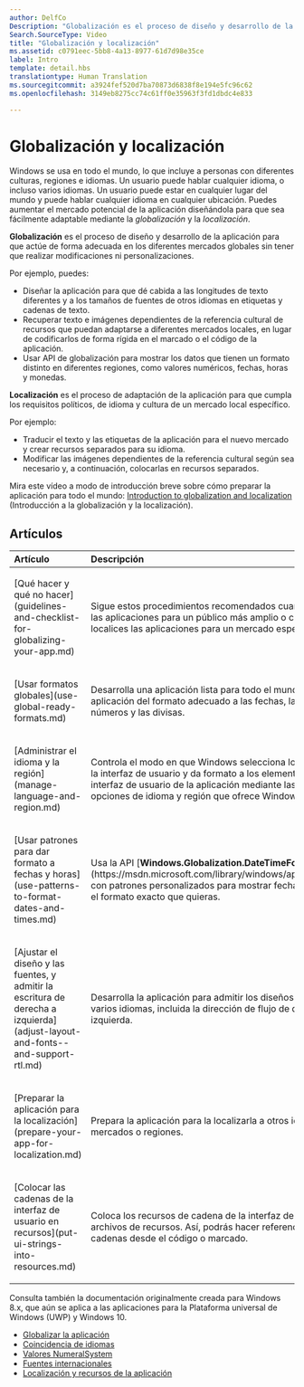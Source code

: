 ```yaml
---
author: DelfCo
Description: "Globalización es el proceso de diseño y desarrollo de la aplicación para que actúe de forma adecuada en los diferentes mercados globales sin tener que realizar modificaciones ni personalizaciones."
Search.SourceType: Video
title: "Globalización y localización"
ms.assetid: c0791eec-5bb8-4a13-8977-61d7d98e35ce
label: Intro
template: detail.hbs
translationtype: Human Translation
ms.sourcegitcommit: a3924fef520d7ba70873d6838f8e194e5fc96c62
ms.openlocfilehash: 3149eb8275cc74c61ff0e35963f3fd1dbdc4e833

---
```


# <a name="globalization-and-localization"></a>Globalización y localización
<link rel="stylesheet" href="https://az835927.vo.msecnd.net/sites/uwp/Resources/css/custom.css">

Windows se usa en todo el mundo, lo que incluye a personas con diferentes culturas, regiones e idiomas. Un usuario puede hablar cualquier idioma, o incluso varios idiomas. Un usuario puede estar en cualquier lugar del mundo y puede hablar cualquier idioma en cualquier ubicación. Puedes aumentar el mercado potencial de la aplicación diseñándola para que sea fácilmente adaptable mediante la *globalización* y la *localización*.

**Globalización** es el proceso de diseño y desarrollo de la aplicación para que actúe de forma adecuada en los diferentes mercados globales sin tener que realizar modificaciones ni personalizaciones.

Por ejemplo, puedes:

-   Diseñar la aplicación para que dé cabida a las longitudes de texto diferentes y a los tamaños de fuentes de otros idiomas en etiquetas y cadenas de texto.
-   Recuperar texto e imágenes dependientes de la referencia cultural de recursos que puedan adaptarse a diferentes mercados locales, en lugar de codificarlos de forma rígida en el marcado o el código de la aplicación.
-   Usar API de globalización para mostrar los datos que tienen un formato distinto en diferentes regiones, como valores numéricos, fechas, horas y monedas.

**Localización** es el proceso de adaptación de la aplicación para que cumpla los requisitos políticos, de idioma y cultura de un mercado local específico.

Por ejemplo:

-   Traducir el texto y las etiquetas de la aplicación para el nuevo mercado y crear recursos separados para su idioma.
-   Modificar las imágenes dependientes de la referencia cultural según sea necesario y, a continuación, colocarlas en recursos separados.

Mira este vídeo a modo de introducción breve sobre cómo preparar la aplicación para todo el mundo: [Introduction to globalization and localization](https://channel9.msdn.com/Blogs/One-Dev-Minute/Introduction-to-globalization-and-localization) (Introducción a la globalización y la localización).

## <a name="articles"></a>Artículos
<table>
<colgroup>
<col width="50%" />
<col width="50%" />
</colgroup>
<thead>
<tr class="header">
<th align="left">Artículo</th>
<th align="left">Descripción</th>
</tr>
</thead>
<tbody>
<tr class="odd">
<td align="left"><p>[Qué hacer y qué no hacer](guidelines-and-checklist-for-globalizing-your-app.md)</p></td>
<td align="left"><p>Sigue estos procedimientos recomendados cuando globalices las aplicaciones para un público más amplio o cuando localices las aplicaciones para un mercado específico.</p></td>
</tr>
<tr class="odd">
<td align="left"><p>[Usar formatos globales](use-global-ready-formats.md)</p></td>
<td align="left"><p>Desarrolla una aplicación lista para todo el mundo mediante la aplicación del formato adecuado a las fechas, las horas, los números y las divisas.</p></td>
</tr>
<tr class="even">
<td align="left"><p>[Administrar el idioma y la región](manage-language-and-region.md)</p></td>
<td align="left"><p>Controla el modo en que Windows selecciona los recursos de la interfaz de usuario y da formato a los elementos de la interfaz de usuario de la aplicación mediante las diversas opciones de idioma y región que ofrece Windows.</p></td>
</tr>
<tr class="odd">
<td align="left"><p>[Usar patrones para dar formato a fechas y horas](use-patterns-to-format-dates-and-times.md)</p></td>
<td align="left"><p>Usa la API [<strong>Windows.Globalization.DateTimeFormatting</strong>](https://msdn.microsoft.com/library/windows/apps/br206859) con patrones personalizados para mostrar fechas y horas en el formato exacto que quieras.</p></td>
</tr>
<tr class="even">
<td align="left"><p>[Ajustar el diseño y las fuentes, y admitir la escritura de derecha a izquierda](adjust-layout-and-fonts--and-support-rtl.md)</p></td>
<td align="left"><p>Desarrolla la aplicación para admitir los diseños y fuentes de varios idiomas, incluida la dirección de flujo de derecha a izquierda.</p></td>
</tr>
<tr class="odd">
<td align="left"><p>[Preparar la aplicación para la localización](prepare-your-app-for-localization.md)</p></td>
<td align="left"><p>Prepara la aplicación para la localizarla a otros idiomas, mercados o regiones.</p></td>
</tr>
<tr class="even">
<td align="left"><p>[Colocar las cadenas de la interfaz de usuario en recursos](put-ui-strings-into-resources.md)</p></td>
<td align="left"><p>Coloca los recursos de cadena de la interfaz de usuario en archivos de recursos. Así, podrás hacer referencia a dichas cadenas desde el código o marcado.</p></td>
</tr>
</tbody>
</table>

 

Consulta también la documentación originalmente creada para Windows 8.x, que aún se aplica a las aplicaciones para la Plataforma universal de Windows (UWP) y Windows 10.

-   [Globalizar la aplicación](https://msdn.microsoft.com/library/windows/apps/xaml/hh965328)
-   [Coincidencia de idiomas](https://msdn.microsoft.com/library/windows/apps/xaml/jj673578.aspx)
-   [Valores NumeralSystem](https://msdn.microsoft.com/library/windows/apps/xaml/jj236471.aspx)
-   [Fuentes internacionales](https://msdn.microsoft.com/library/windows/apps/xaml/dn263115.aspx)
-   [Localización y recursos de la aplicación](https://msdn.microsoft.com/library/windows/apps/xaml/hh710212.aspx)

 

 






<!--HONumber=Dec16_HO2-->


